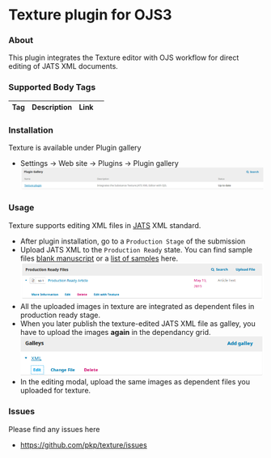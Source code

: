 Texture plugin for OJS3
=======================
### About
This plugin integrates the Texture editor with OJS workflow for direct editing of JATS XML documents.
### Supported  Body Tags
Tag| Description| Link| | 
| --- | --- | --- | --- 
### Installation
Texture is available under Plugin gallery
 
* Settings -> Web site -> Plugins -> Plugin gallery 
![texture_plugin](docs/plugin_gallery.png)
### Usage
Texture supports editing XML files in [JATS](https://jats.nlm.nih.gov/archiving/1.1/) XML standard.
* After plugin installation,  go to a `Production Stage` of the submission
* Upload JATS XML to the  `Production Ready` state. You can find sample files [blank manuscript](https://github.com/substance/texture/tree/master/data/blank) or a [list of samples](https://github.com/substance/texture/tree/master/data/) here.
![production_ready_edit](docs/production_ready_edit.png)
* All the uploaded images in texture are integrated as dependent files in production ready stage.
* When you later publish the texture-edited JATS XML file as galley, you have to upload the images **again** in the dependancy grid.
![gallery_edit](docs/galley_edit.png)
* In the editing modal, upload the same images as dependent files you uploaded for texture.  
### Issues
Please find any issues here 
* https://github.com/pkp/texture/issues
